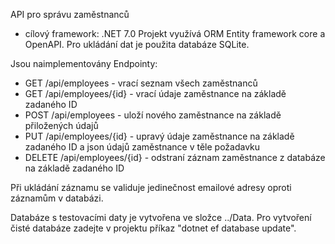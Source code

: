 API pro správu zaměstnanců

- cílový framework: .NET 7.0
Projekt využívá ORM Entity framework core a OpenAPI.
Pro ukládání dat je použita databáze SQLite.

Jsou naimplementovány Endpointy:
- GET /api/employees - vrací seznam všech zaměstnanců
- GET /api/employees/{id} - vrací údaje zaměstnance na základě zadaného ID
- POST /api/employees - uloží nového zaměstnance na základě přiložených údajů
- PUT /api/employees/{id} - upravý údaje zaměstnance na základě zadaného ID a json údajů zaměstnance v těle požadavku
- DELETE /api/employees/{id} - odstraní záznam zaměstnance z databáze na základě zadaného ID

Při ukládání záznamu se validuje jedinečnost emailové adresy oproti záznamům v databázi.

Databáze s testovacími daty je vytvořena ve složce ../Data. 
Pro vytvoření čisté databáze zadejte v projektu příkaz "dotnet ef database update".
